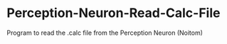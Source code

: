 # Perception-Neuron-Read-Calc-File
Program to read the .calc file from the Perception Neuron (Noitom)
